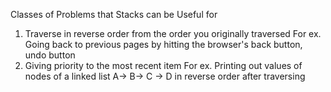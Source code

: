 Classes of Problems that Stacks can be Useful for
1) Traverse in reverse order from the order you originally traversed
For ex. Going back to previous pages by hitting the browser's back button, undo button
2) Giving priority to the most recent item
For ex. Printing out values of nodes of a linked list A-> B-> C -> D in reverse order after traversing